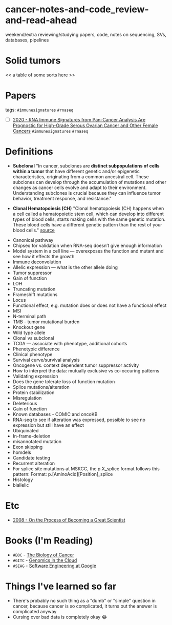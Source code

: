 # cancer-notes-and-code_review-and-read-ahead

weekend/extra reviewing/studying
papers, code, notes on sequencing, SVs, databases, pipelines

# Solid tumors
<< a table of some sorts here >>

# Papers
tags: `#immunesignatures` `#rnaseq`
- [ ] [2020 - RNA Immune Signatures from Pan-Cancer Analysis Are Prognostic for High-Grade Serous Ovarian Cancer and Other Female Cancers](https://www.mdpi.com/2072-6694/12/3/620) `#immunesignatures` `#rnaseq`

# Definitions
* __Subclonal__ "In cancer, subclones are __distinct subpopulations of cells within a tumor__ that have different genetic and/or epigenetic characteristics, originating from a common ancestral cell. These subclones can develop through the accumulation of mutations and other changes as cancer cells evolve and adapt to their environment. Understanding subclones is crucial because they can influence tumor behavior, treatment response, and resistance."

* __Clonal Hematopoiesis (CH)__ "Clonal hematopoiesis (CH) happens when a cell called a hematopoietic stem cell, which can develop into different types of blood cells, starts making cells with the same genetic mutation. These blood cells have a different genetic pattern than the rest of your blood cells." [source](https://www.mskcc.org/cancer-care/types/leukemias/risk-factors/clonal-hematopoiesis-ch)

<!-- words that come up that i mostly know to define/look into **soon** like over the weekends?? making a dictionary for myself for the future -->

* Canonical pathway
* Chipseq for validation when RNA-seq doesn’t give enough information
* Model system in a cell line — overexposes the function and mutant and see how it effects the growth
* Immune deconvolution
* Allelic expression — what is the other allele doing
* Tumor suppressor
* Gain of function
* LOH
* Truncating mutation
* Frameshift mutations
* Locus
* Functional effect, e.g. mutation does or does not have a functional effect
* MSI
* N-terminal path
* TMB - tumor mutational burden
* Knockout gene
* Wild type allele
* Clonal vs subclonal
* TCGA — associate with phenotype, additional cohorts
* Phenotypic difference
* Clinical phenotype
* Survival curve/survival analysis
* Oncogene vs. context dependent tumor suppressor activity
* How to interpret the data: mutually exclusive vs co-occuring patterns
* Validating expression
* Does the gene tolerate loss of function mutation
* Splice mutations/alteration
* Protein stabilization
* Misregulation
* Deleterious
* Gain of function
* Known databases - COMIC and oncoKB
* RNA-seq to see if alteration was expressed, possible to see no expression but still have an effect
* Ubiquinated
* In-frame-deletion
* misannotated mutation
* Exon skipping
* homdels
* Candidate testing
* Recurrent alteration
* For splice site mutations at MSKCC, the p.X_splice format follows this pattern: Format: p.[AminoAcid][Position]_splice
* Histology
* biallelic

# Etc
* [2008 - On the Process of Becoming a Great Scientist](https://journals.plos.org/ploscompbiol/article?id=10.1371/journal.pcbi.0040033)

# Books (I'm Reading)
* `#BOC` - [The Biology of Cancer](https://wwnorton.com/books/9780393887655)
* `#GITC` - [Genomics in the Cloud](https://www.oreilly.com/library/view/genomics-in-the/9781491975183/)
* `#SEAG` - [Software Engineering at Google](https://www.oreilly.com/library/view/software-engineering-at/9781492082781/)

# Things I've learned so far
* There's probably no such thing as a "dumb" or "simple" question in cancer, because cancer is so complicated, it turns out the answer is complicated anyway
* Cursing over bad data is completely okay 😂
